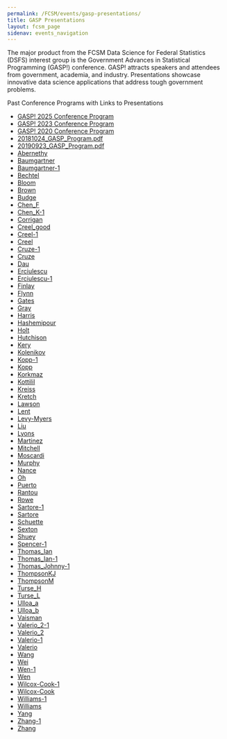 ```yaml
---
permalink: /FCSM/events/gasp-presentations/
title: GASP Presentations
layout: fcsm_page
sidenav: events_navigation
---
```

<p>The major product from the FCSM Data Science for Federal Statistics (DSFS) interest group is the Government Advances in Statistical Programming (GASP!) conference. GASP! attracts speakers and attendees from government, academia, and industry. Presentations showcase innovative data science applications that address tough government problems. </p>

<p>Past Conference Programs with Links to Presentations</p>

<ul>
 <li><a href="{{site.baseurl}}/assets/fcsm/files/docs/gasp/GASP2025_Program.pdf" target="_blank">GASP! 2025 Conference Program</a></li>
 <li><a href="{{site.baseurl}}/assets/fcsm/files/docs/gasp/GASP2023_Program.pdf" target="_blank">GASP! 2023 Conference Program</a></li>
 <li><a href="{{site.baseurl}}/assets/fcsm/files/docs/gasp/GASP2020_Program.pdf" target="_blank">GASP! 2020 Conference Program</a></li>
 <li><a href="{{site.baseurl}}/assets/fcsm/files/docs/gasp/20181024_GASP_Program.pdf" target="_blank">20181024_GASP_Program.pdf</a></li>
 <li><a href="{{site.baseurl}}/assets/fcsm/files/docs/gasp/20190923_GASP_Program.pdf" target="_blank">20190923_GASP_Program.pdf</a></li>
 <li><a href="{{site.baseurl}}/assets/fcsm/files/docs/gasp/Abernethy.pdf" target="_blank">Abernethy</a></li>
 <li><a href="{{site.baseurl}}/assets/fcsm/files/docs/gasp/Baumgartner.pdf" target="_blank">Baumgartner</a></li>
 <li><a href="{{site.baseurl}}/assets/fcsm/files/docs/gasp/Baumgartner-1.pdf" target="_blank">Baumgartner-1</a></li>
 <li><a href="{{site.baseurl}}/assets/fcsm/files/docs/gasp/Bechtel.pdf" target="_blank">Bechtel</a></li>
 <li><a href="{{site.baseurl}}/assets/fcsm/files/docs/gasp/Bloom.pdf" target="_blank">Bloom</a></li>
 <li><a href="{{site.baseurl}}/assets/fcsm/files/docs/gasp/Brown.pdf" target="_blank">Brown</a></li>
 <li><a href="{{site.baseurl}}/assets/fcsm/files/docs/gasp/Budge.pdf" target="_blank">Budge</a></li>
 <li><a href="{{site.baseurl}}/assets/fcsm/files/docs/gasp/Chen_F.pdf" target="_blank">Chen_F</a></li>
 <li><a href="{{site.baseurl}}/assets/fcsm/files/docs/gasp/Chen_K-1.pdf" target="_blank">Chen_K-1</a></li>
 <li><a href="{{site.baseurl}}/assets/fcsm/files/docs/gasp/Corrigan.pdf" target="_blank">Corrigan</a></li>
 <li><a href="{{site.baseurl}}/assets/fcsm/files/docs/gasp/Creel_good.pdf" target="_blank">Creel_good</a></li>
 <li><a href="{{site.baseurl}}/assets/fcsm/files/docs/gasp/Creel-1.pdf" target="_blank">Creel-1</a></li>
 <li><a href="{{site.baseurl}}/assets/fcsm/files/docs/gasp/Creel.pdf" target="_blank">Creel</a></li>
 <li><a href="{{site.baseurl}}/assets/fcsm/files/docs/gasp/Cruze-1.pdf" target="_blank">Cruze-1</a></li>
 <li><a href="{{site.baseurl}}/assets/fcsm/files/docs/gasp/Cruze.pdf" target="_blank">Cruze</a></li>
 <li><a href="{{site.baseurl}}/assets/fcsm/files/docs/gasp/Dau.pdf" target="_blank">Dau</a></li>
 <li><a href="{{site.baseurl}}/assets/fcsm/files/docs/gasp/Erciulescu.pdf" target="_blank">Erciulescu</a></li>
 <li><a href="{{site.baseurl}}/assets/fcsm/files/docs/gasp/Erciulescu-1.pdf" target="_blank">Erciulescu-1</a></li>
 <li><a href="{{site.baseurl}}/assets/fcsm/files/docs/gasp/Finlay.pdf" target="_blank">Finlay</a></li>
 <li><a href="{{site.baseurl}}/assets/fcsm/files/docs/gasp/Flynn.pdf" target="_blank">Flynn</a></li>
 <li><a href="{{site.baseurl}}/assets/fcsm/files/docs/gasp/Gates.pdf" target="_blank">Gates</a></li>
 <li><a href="{{site.baseurl}}/assets/fcsm/files/docs/gasp/Gray.pdf" target="_blank"> Gray</a></li>
 <li><a href="{{site.baseurl}}/assets/fcsm/files/docs/gasp/Harris.pdf" target="_blank">Harris</a></li>
 <li><a href="{{site.baseurl}}/assets/fcsm/files/docs/gasp/Hashemipour.pdf" target="_blank">Hashemipour</a></li>
 <li><a href="{{site.baseurl}}/assets/fcsm/files/docs/gasp/Holt.pdf" target="_blank">Holt</a></li>
 <li><a href="{{site.baseurl}}/assets/fcsm/files/docs/gasp/Hutchison.pdf" target="_blank">Hutchison</a></li>
 <li><a href="{{site.baseurl}}/assets/fcsm/files/docs/gasp/Kery.pdf" target="_blank">Kery</a></li>
 <li><a href="{{site.baseurl}}/assets/fcsm/files/docs/gasp/GASP2019-Kolenikov.pdf" target="_blank">Kolenikov</a></li>
 <li><a href="{{site.baseurl}}/assets/fcsm/files/docs/gasp/Kopp-1.pdf" target="_blank">Kopp-1</a></li>
 <li><a href="{{site.baseurl}}/assets/fcsm/files/docs/gasp/Kopp.pdf" target="_blank">Kopp</a></li>
 <li><a href="{{site.baseurl}}/assets/fcsm/files/docs/gasp/Korkmaz.pdf" target="_blank">Korkmaz</a></li>
 <li><a href="{{site.baseurl}}/assets/fcsm/files/docs/gasp/Kottilil.pdf" target="_blank">Kottilil</a></li>
 <li><a href="{{site.baseurl}}/assets/fcsm/files/docs/gasp/Kreiss.pdf" target="_blank">Kreiss</a></li>
 <li><a href="{{site.baseurl}}/assets/fcsm/files/docs/gasp/Kretch.pdf" target="_blank">Kretch</a></li>
 <li><a href="{{site.baseurl}}/assets/fcsm/files/docs/gasp/Lawson.pdf" target="_blank">Lawson</a></li>
 <li><a href="{{site.baseurl}}/assets/fcsm/files/docs/gasp/Lent.pdf" target="_blank">Lent</a></li>
 <li><a href="{{site.baseurl}}/assets/fcsm/files/docs/gasp/Levy-Myers.pdf" target="_blank">Levy-Myers</a></li>
 <li><a href="{{site.baseurl}}/assets/fcsm/files/docs/gasp/Liu.pdf" target="_blank">Liu</a></li>
 <li><a href="{{site.baseurl}}/assets/fcsm/files/docs/gasp/Lyons.pdf" target="_blank">Lyons</a></li>
 <li><a href="{{site.baseurl}}/assets/fcsm/files/docs/gasp/Martinez.pdf" target="_blank">Martinez</a></li>
 <li><a href="{{site.baseurl}}/assets/fcsm/files/docs/gasp/Mitchell.pdf" target="_blank">Mitchell</a></li>
 <li><a href="{{site.baseurl}}/assets/fcsm/files/docs/gasp/Moscardi.pdf" target="_blank">Moscardi</a></li>
 <li><a href="{{site.baseurl}}/assets/fcsm/files/docs/gasp/Murphy.pdf" target="_blank">Murphy</a></li>
 <li><a href="{{site.baseurl}}/assets/fcsm/files/docs/gasp/Nance.pdf" target="_blank">Nance</a></li>
 <li><a href="{{site.baseurl}}/assets/fcsm/files/docs/gasp/Oh.pdf" target="_blank">Oh</a></li>
 <li><a href="{{site.baseurl}}/assets/fcsm/files/docs/gasp/Puerto.pdf" target="_blank">Puerto</a></li>
 <li><a href="{{site.baseurl}}/assets/fcsm/files/docs/gasp/Rantou.pdf" target="_blank">Rantou</a></li>
 <li><a href="{{site.baseurl}}/assets/fcsm/files/docs/gasp/Rowe.pdf" target="_blank">Rowe</a></li>
 <li><a href="{{site.baseurl}}/assets/fcsm/files/docs/gasp/Sartore-1.pdf" target="_blank">Sartore-1</a></li>
 <li><a href="{{site.baseurl}}/assets/fcsm/files/docs/gasp/Sartore.pdf" target="_blank">Sartore</a></li>
 <li><a href="{{site.baseurl}}/assets/fcsm/files/docs/gasp/Schuette.pdf" target="_blank">Schuette</a></li>
 <li><a href="{{site.baseurl}}/assets/fcsm/files/docs/gasp/Sexton.pdf" target="_blank">Sexton</a></li>
 <li><a href="{{site.baseurl}}/assets/fcsm/files/docs/gasp/Shuey.pdf" target="_blank">Shuey</a></li>
 <li><a href="{{site.baseurl}}/assets/fcsm/files/docs/gasp/Spencer-1.pdf" target="_blank">Spencer-1</a></li>
 <li><a href="{{site.baseurl}}/assets/fcsm/files/docs/gasp/Spencer-1.pdf" target="_blank">Thomas_Ian</a></li>
 <li><a href="{{site.baseurl}}/assets/fcsm/files/docs/gasp/Thomas_Ian-1.pdf" target="_blank">Thomas_Ian-1</a></li>
 <li><a href="{{site.baseurl}}/assets/fcsm/files/docs/gasp/Thomas_Johnny-1.pdf" target="_blank">Thomas_Johnny-1</a></li>
 <li><a href="{{site.baseurl}}/assets/fcsm/files/docs/gasp/ThompsonKJ.pdf" target="_blank">ThompsonKJ</a></li>
 <li><a href="{{site.baseurl}}/assets/fcsm/files/docs/gasp/ThompsonM.pdf" target="_blank">ThompsonM</a></li>
 <li><a href="{{site.baseurl}}/assets/fcsm/files/docs/gasp/Turse_H.pdf" target="_blank">Turse_H</a></li>
 <li><a href="{{site.baseurl}}/assets/fcsm/files/docs/gasp/Turse_L.pdf" target="_blank">Turse_L</a></li>
 <li><a href="{{site.baseurl}}/assets/fcsm/files/docs/gasp/Ulloa_a.pdf" target="_blank">Ulloa_a</a></li>
 <li><a href="{{site.baseurl}}/assets/fcsm/files/docs/gasp/Ulloa_b.pdf" target="_blank">Ulloa_b</a></li>
 <li><a href="{{site.baseurl}}/assets/fcsm/files/docs/gasp/Vaisman.pdf" target="_blank">Vaisman</a></li>
 <li><a href="{{site.baseurl}}/assets/fcsm/files/docs/gasp/Valerio_2-1.pdf" target="_blank">Valerio_2-1</a></li>
 <li><a href="{{site.baseurl}}/assets/fcsm/files/docs/gasp/Valerio_2.pdf" target="_blank">Valerio_2</a></li>
 <li><a href="{{site.baseurl}}/assets/fcsm/files/docs/gasp/Valerio-1.pdf" target="_blank">Valerio-1</a></li>
 <li><a href="{{site.baseurl}}/assets/fcsm/files/docs/gasp/Valerio.pdf" target="_blank">Valerio</a></li>
 <li><a href="{{site.baseurl}}/assets/fcsm/files/docs/gasp/Wang.pdf" target="_blank">Wang</a></li>
 <li><a href="{{site.baseurl}}/assets/fcsm/files/docs/gasp/Wei.pdf" target="_blank">Wei</a></li>
 <li><a href="{{site.baseurl}}/assets/fcsm/files/docs/gasp/Wen-1.pdf" target="_blank">Wen-1</a></li>
 <li><a href="{{site.baseurl}}/assets/fcsm/files/docs/gasp/Wen.pdf" target="_blank">Wen</a></li>
 <li><a href="{{site.baseurl}}/assets/fcsm/files/docs/gasp/Wilcox-Cook-1.pdf" target="_blank">Wilcox-Cook-1</a></li>
 <li><a href="{{site.baseurl}}/assets/fcsm/files/docs/gasp/Wilcox-Cook.pdf" target="_blank">Wilcox-Cook</a></li>
 <li><a href="{{site.baseurl}}/assets/fcsm/files/docs/gasp/Williams-1.pdf" target="_blank">Williams-1</a></li>
 <li><a href="{{site.baseurl}}/assets/fcsm/files/docs/gasp/Williams.pdf" target="_blank">Williams</a></li>
 <li><a href="{{site.baseurl}}/assets/fcsm/files/docs/gasp/Yang.pdf" target="_blank">Yang</a></li>
 <li><a href="{{site.baseurl}}/assets/fcsm/files/docs/gasp/Zhang-1.pdf" target="_blank">Zhang-1</a></li>
 <li><a href="{{site.baseurl}}/assets/fcsm/files/docs/gasp/Zhang.pdf" target="_blank">Zhang</a></li>
</ul>
